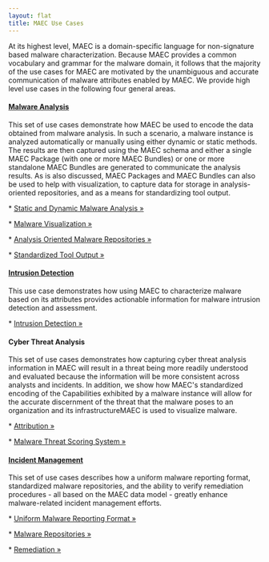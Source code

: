```yaml
---
layout: flat
title: MAEC Use Cases
---
```


At its highest level, MAEC is a domain-specific language for non-signature based malware characterization.  Because MAEC provides a common vocabulary and grammar for the malware domain, it follows that the majority of the use cases for MAEC are motivated by the unambiguous and accurate communication of malware attributes enabled by MAEC.  We provide high level use cases in the following four general areas.  

<div class="row">
  <div class="col-md-6">
    <div class="well">
      <h4><a href="malware_analysis">Malware Analysis</a></h4>
      <p>This set of use cases demonstrate how MAEC be used to encode the data obtained from malware analysis.  In such a scenario, a malware instance is analyzed automatically or manually using either dynamic or static methods.  The results are then captured using the MAEC schema and either a single MAEC Package (with one or more MAEC Bundles) or one or more standalone MAEC Bundles are generated to communicate the analysis results.  As is also discussed, MAEC Packages and MAEC Bundles can also be used to help with visualization, to capture data for storage in analysis-oriented repositories, and as a means for standardizing tool output.</p>
      * <a class="btn btn-primary" href="malware_analysis/static_dynamic_malware_analysis">Static and Dynamic Malware Analysis »</a>
	  <p></p>
	  * <a class="btn btn-primary" href="malware_analysis/malware_visualization">Malware Visualization »</a>
	  <p></p>
	  * <a class="btn btn-primary" href="malware_analysis/analysis_oriented_malware_repositories">Analysis Oriented Malware Repositories »</a>
	  <p></p>
	  * <a class="btn btn-primary" href="malware_analysis/standardized_tool_output">Standardized Tool Output »</a>
    </div>
  	<div class="well">
      <h4><a href="intrusion_detection">Intrusion Detection</a></h4>
      <p>This use case demonstrates how using MAEC to characterize malware based on its attributes provides actionable information for malware intrusion detection and assessment.</p>
      * <a class="btn btn-primary" href="intrusion_detection">Intrusion Detection »</a>
    </div>
  </div>
  <div class="col-md-6">
  	<div class="well">
      <h4>Cyber Threat Analysis</h4>
      <p>This set of use cases demonstrates how capturing cyber threat analysis information in MAEC will result in a threat being more readily understood and evaluated because the information will be more consistent across analysts and incidents.  In addition, we show how MAEC's standardized encoding of the Capabilities exhibited by a malware instance will allow for the accurate discernment of the threat that the malware poses to an organization and its infrastructureMAEC is used to visualize malware.</p>
	  * <a class="btn btn-primary" href="cyber_threat_analysis/attribution">Attribution »</a>
	  <p></p>
      * <a class="btn btn-primary" href="cyber_threat_analysis/malware_threat_scoring_system">Malware Threat Scoring System »</a>
    </div>
    <div class="well">
      <h4><a href="incident_management">Incident Management</a></h4>
      <p>This set of use cases describes how a uniform malware reporting format, standardized malware repositories, and the ability to verify remediation procedures - all based on the MAEC data model - greatly enhance malware-related incident management efforts.</p>
      * <a class="btn btn-primary" href="incident_management/uniform_malware_reporting_format">Uniform Malware Reporting Format »</a>
	  <p></p>
	  * <a class="btn btn-primary" href="incident_management/malware_repositories">Malware Repositories »</a>
	  <p></p>
	  * <a class="btn btn-primary" href="incident_management/remediation">Remediation »</a>
    </div>
  </div>
</div>